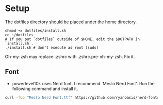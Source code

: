 # Setup

The dotfiles directory should be placed under the home directory.

```
chmod +x dotfiles/install.sh
cd ~/dotfiles
# If you put `dotfiles` outside of $HOME, edit the $DOTPATH in `install.sh`.
./install.sh # don't execute as root (sudo)
```

Oh-my-zsh may replace .zshrc with .zshrc.pre-oh-my-zsh. Fix it.

## Font

* powerlevel10k uses Nerd font. I recommend 'Meslo Nerd Font'. Run the following command and install it.

``` bash
curl -fLo "Meslo Nerd Font.ttf" https://github.com/ryanoasis/nerd-fonts/raw/master/patched-fonts/Meslo/M/Regular/complete/Meslo%20LG%20M%20Regular%20Nerd%20Font%20Complete.ttf
```

